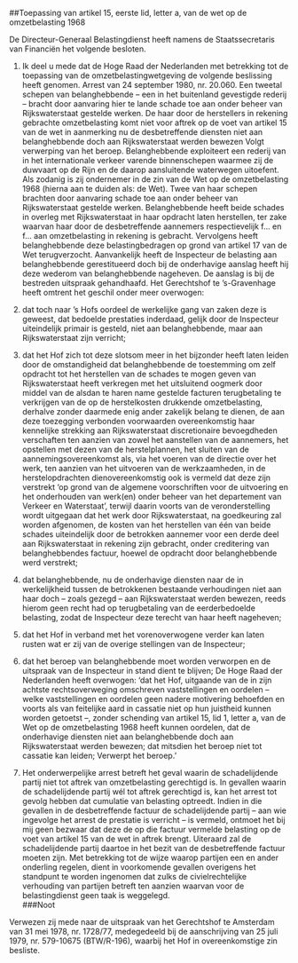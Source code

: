 <meta http-equiv='Content-Type' content='text/html; charset=utf-8' />

##Toepassing van artikel 15, eerste lid, letter a, van de wet op de omzetbelasting 1968

De Directeur-Generaal Belastingdienst heeft namens de Staatssecretaris van Financiën het volgende besloten.     

1. Ik deel u mede dat de Hoge Raad der Nederlanden met betrekking tot de toepassing van de omzetbelastingwetgeving de volgende beslissing heeft genomen. Arrest van 24 september 1980, nr. 20.060. Een tweetal schepen van belanghebbende – een in het buitenland gevestigde rederij – bracht door aanvaring hier te lande schade toe aan onder beheer van Rijkswaterstaat gestelde werken. De haar door de herstellers in rekening gebrachte omzetbelasting komt niet voor aftrek op de voet van artikel 15 van de wet in aanmerking nu de desbetreffende diensten niet aan belanghebbende doch aan Rijkswaterstaat werden bewezen Volgt verwerping van het beroep. Belanghebbende exploiteert een rederij van in het internationale verkeer varende binnenschepen waarmee zij de duwvaart op de Rijn en de daarop aansluitende waterwegen uitoefent. Als zodanig is zij ondernemer in de zin van de Wet op de omzetbelasting 1968 (hierna aan te duiden als: de Wet). Twee van haar schepen brachten door aanvaring schade toe aan onder beheer van Rijkswaterstaat gestelde werken. Belanghebbende heeft beide schades in overleg met Rijkswaterstaat in haar opdracht laten herstellen, ter zake waarvan haar door de desbetreffende aannemers respectievelijk f... en f... aan omzetbelasting in rekening is gebracht. Vervolgens heeft belanghebbende deze belastingbedragen op grond van artikel 17 van de Wet terugverzocht. Aanvankelijk heeft de Inspecteur de belasting aan belanghebbende gerestitueerd doch bij de onderhavige aanslag heeft hij deze wederom van belanghebbende nageheven. De aanslag is bij de bestreden uitspraak gehandhaafd. Het Gerechtshof te ’s-Gravenhage heeft omtrent het geschil onder meer overwogen: 

7. dat toch naar ’s Hofs oordeel de werkelijke gang van zaken deze is geweest, dat bedoelde prestaties inderdaad, gelijk door de Inspecteur uiteindelijk primair is gesteld, niet aan belanghebbende, maar aan Rijkswaterstaat zijn verricht;  

8. dat het Hof zich tot deze slotsom meer in het bijzonder heeft laten leiden door de omstandigheid dat belanghebbende de toestemming om zelf opdracht tot het herstellen van de schades te mogen geven van Rijkswaterstaat heeft verkregen met het uitsluitend oogmerk door middel van de alsdan te haren name gestelde facturen terugbetaling te verkrijgen van de op de herstelkosten drukkende omzetbelasting, derhalve zonder daarmede enig ander zakelijk belang te dienen, de aan deze toezegging verbonden voorwaarden overeenkomstig haar kennelijke strekking aan Rijkswaterstaat discretionaire bevoegdheden verschaften ten aanzien van zowel het aanstellen van de aannemers, het opstellen met dezen van de herstelplannen, het sluiten van de aannemingsovereenkomst als, via het voeren van de directie over het werk, ten aanzien van het uitvoeren van de werkzaamheden, in de herstelopdrachten dienovereenkomstig ook is vermeld dat deze zijn verstrekt ‘op grond van de algemene voorschriften voor de uitvoering en het onderhouden van werk(en) onder beheer van het departement van Verkeer en Waterstaat’, terwijl daarin voorts van de veronderstelling wordt uitgegaan dat het werk door Rijkswaterstaat, na goedkeuring zal worden afgenomen, de kosten van het herstellen van één van beide schades uiteindelijk door de betrokken aannemer voor een derde deel aan Rijkswaterstaat in rekening zijn gebracht, onder creditering van belanghebbendes factuur, hoewel de opdracht door belanghebbende werd verstrekt;  

9. dat belanghebbende, nu de onderhavige diensten naar de in werkelijkheid tussen de betrokkenen bestaande verhoudingen niet aan haar doch – zoals gezegd – aan Rijkswaterstaat werden bewezen, reeds hierom geen recht had op terugbetaling van de eerderbedoelde belasting, zodat de Inspecteur deze terecht van haar heeft nageheven;  

10. dat het Hof in verband met het vorenoverwogene verder kan laten rusten wat er zij van de overige stellingen van de Inspecteur;  

11. dat het beroep van belanghebbende moet worden verworpen en de uitspraak van de Inspecteur in stand dient te blijven;   De Hoge Raad der Nederlanden heeft overwogen: ‘dat het Hof, uitgaande van de in zijn achtste rechtsoverweging omschreven vaststellingen en oordelen – welke vaststellingen en oordelen geen nadere motivering behoefden en voorts als van feitelijke aard in cassatie niet op hun juistheid kunnen worden getoetst –, zonder schending van artikel 15, lid 1, letter a, van de Wet op de omzetbelasting 1968 heeft kunnen oordelen, dat de onderhavige diensten niet aan belanghebbende doch aan Rijkswaterstaat werden bewezen; dat mitsdien het beroep niet tot cassatie kan leiden; Verwerpt het beroep.’  

2. Het onderwerpelijke arrest betreft het geval waarin de schadelijdende partij niet tot aftrek van omzetbelasting gerechtigd is. In gevallen waarin de schadelijdende partij wél tot aftrek gerechtigd is, kan het arrest tot gevolg hebben dat cumulatie van belasting optreedt. Indien in die gevallen in de desbetreffende factuur de schadelijdende partij – aan wie ingevolge het arrest de prestatie is verricht – is vermeld, ontmoet het bij mij geen bezwaar dat deze de op die factuur vermelde belasting op de voet van artikel 15 van de wet in aftrek brengt. Uiteraard zal de schadelijdende partij daartoe in het bezit van de desbetreffende factuur moeten zijn. Met betrekking tot de wijze waarop partijen een en ander onderling regelen, dient in voorkomende gevallen overigens het standpunt te worden ingenomen dat zulks de civielrechtelijke verhouding van partijen betreft ten aanzien waarvan voor de belastingdienst geen taak is weggelegd.   
###Noot

Verwezen zij mede naar de uitspraak van het Gerechtshof te Amsterdam van 31 mei 1978, nr. 1728/77, medegedeeld bij de aanschrijving van 25 juli 1979, nr. 579-10675 (BTW/R-196), waarbij het Hof in overeenkomstige zin besliste.    
